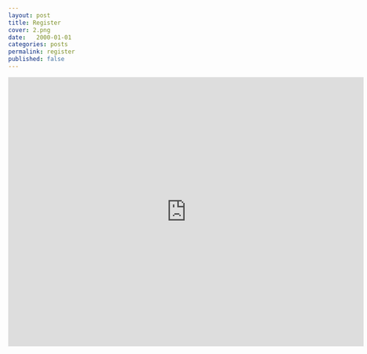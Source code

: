 ```yaml
---
layout: post
title: Register
cover: 2.png
date:   2000-01-01
categories: posts
permalink: register
published: false
---
```


<iframe src="https://docs.google.com/forms/d/18dnE8Blo5kDM_fESxaNDmt4lmGoaZaH7GjfHPyiMSBE/viewform?embedded=true" width="725" height="550" frameborder="0" marginheight="0" marginwidth="0">Loading...</iframe>
